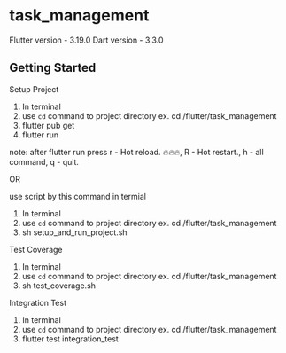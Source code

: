 # task_management

Flutter version - 3.19.0
Dart version - 3.3.0

## Getting Started

Setup Project

1. In terminal
2. use `cd` command to project directory ex. cd /flutter/task_management
2. flutter pub get
3. flutter run

note: after flutter run press  r - Hot reload. 🔥🔥🔥, R - Hot restart., h - all command, q - quit.

OR 

use script by this command in termial

1. In terminal
2. use `cd` command to project directory ex. cd /flutter/task_management
3. sh setup_and_run_project.sh

Test Coverage

1. In terminal
2. use `cd` command to project directory ex. cd /flutter/task_management
3. sh test_coverage.sh

Integration Test

1. In terminal
2. use `cd` command to project directory ex. cd /flutter/task_management
3. flutter test integration_test
